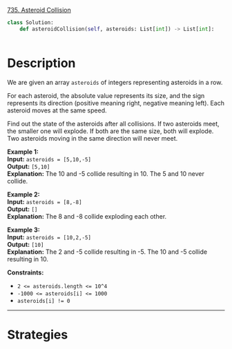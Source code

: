 [735. Asteroid Collision](https://leetcode.com/problems/asteroid-collision/)

```python
class Solution:
    def asteroidCollision(self, asteroids: List[int]) -> List[int]:
        
```

# Description

We are given an array `asteroids` of integers representing asteroids in a row.

For each asteroid, the absolute value represents its size, and the sign represents its direction (positive meaning right, negative meaning left). Each asteroid moves at the same speed.

Find out the state of the asteroids after all collisions. If two asteroids meet, the smaller one will explode. If both are the same size, both will explode. Two asteroids moving in the same direction will never meet.

**Example 1:**  
**Input:** `asteroids = [5,10,-5]`  
**Output:** `[5,10]`  
**Explanation:** The 10 and -5 collide resulting in 10. The 5 and 10 never collide.

**Example 2:**  
**Input:** `asteroids = [8,-8]`  
**Output:** `[]`  
**Explanation:** The 8 and -8 collide exploding each other.

**Example 3:**  
**Input:** `asteroids = [10,2,-5]`  
**Output:** `[10]`  
**Explanation:** The 2 and -5 collide resulting in -5. The 10 and -5 collide resulting in 10.

**Constraints:**
- `2 <= asteroids.length <= 10^4`
- `-1000 <= asteroids[i] <= 1000`
- `asteroids[i] != 0`

---


# Strategies